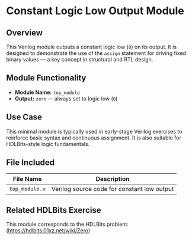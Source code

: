 # Constant Logic Low Output Module

## Overview
This Verilog module outputs a constant logic low (`0`) on its output. It is designed to demonstrate the use of the `assign` statement for driving fixed binary values — a key concept in structural and RTL design.

## Module Functionality
- **Module Name:** `top_module`
- **Output:** `zero` — always set to logic low (`0`)

## Use Case
This minimal module is typically used in early-stage Verilog exercises to reinforce basic syntax and continuous assignment. It is also suitable for HDLBits-style logic fundamentals.

## File Included

| File Name       | Description                              |
|------------------|------------------------------------------|
| `top_module.v`   | Verilog source code for constant low output |

## Related HDLBits Exercise
This module corresponds to the HDLBits problem:  
(https://hdlbits.01xz.net/wiki/Zero)
